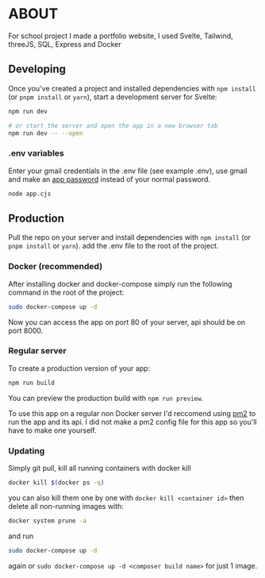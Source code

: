 # ABOUT

For school project I made a portfolio website, I used Svelte, Tailwind, threeJS, SQL, Express and Docker



## Developing

Once you've created a project and installed dependencies with `npm install` (or `pnpm install` or `yarn`), start a development server for Svelte:

```bash
npm run dev

# or start the server and open the app in a new browser tab
npm run dev -- --open
```

### .env variables

Enter your gmail credentials in the .env file (see example .env), use gmail and make an [app password](https://support.google.com/accounts/answer/185833?hl=en) instead of your normal password.

```bash
node app.cjs
```

## Production

Pull the repo on your server and install dependencies with `npm install` (or `pnpm install` or `yarn`).
add the .env file to the root of the project.

### Docker (recommended)

After installing docker and docker-compose simply run the following command in the root of the project:

```bash
sudo docker-compose up -d
```

Now you can access the app on port 80 of your server, api should be on port 8000.


### Regular server
To create a production version of your app:

```bash
npm run build
```

You can preview the production build with `npm run preview`.

To use this app on a regular non Docker server I'd reccomend using [pm2](https://pm2.keymetrics.io/) to run the app and its api.
I did not make a pm2 config file for this app so you'll have to make one yourself.


### Updating

Simply git pull, kill all running containers with docker kill 
```bash
docker kill $(docker ps -q)
```
you can also kill them one by one with `docker kill <container id>`
then
delete all non-running images with: 
```bash
docker system prune -a
``` 
and run
 ```bash
sudo docker-compose up -d
  ``` 
again or `sudo docker-compose up -d <composer build name>` for just 1 image.
